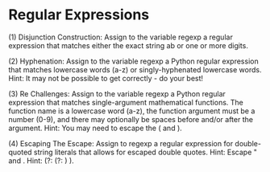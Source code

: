 # Regular Expressions

(1) Disjunction Construction:  Assign to the variable regexp a regular expression that matches either the exact string ab or one or more digits.

(2) Hyphenation:  Assign to the variable regexp a Python regular expression that matches lowercase words (a-z) or singly-hyphenated lowercase words.  Hint: It may not be possible to get correctly - do your best!

(3) Re Challenges:  Assign to the variable regexp a Python regular expression that matches single-argument mathematical functions. The function name is a lowercase word (a-z), the function argument must be a number (0-9), and there may optionally be spaces before and/or after the argument.  Hint: You may need to escape the ( and ).

(4) Escaping The Escape:  Assign to regexp a regular expression for double-quoted string literals that allows for escaped double quotes. Hint: Escape " and \.     Hint: (?: (?: ) ).
